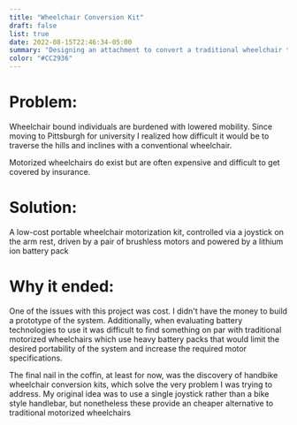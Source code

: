 ```yaml
---
title: "Wheelchair Conversion Kit"
draft: false
list: true
date: 2022-08-15T22:46:34-05:00
summary: "Designing an attachment to convert a traditional wheelchair to a motorized one"
color: "#CC2936"
---
```


# Problem:
Wheelchair bound individuals are burdened with lowered mobility. Since moving to Pittsburgh for university I realized how difficult it would be to traverse the hills and inclines with a conventional wheelchair.

Motorized wheelchairs do exist but are often expensive and difficult to get covered by insurance.

# Solution:
A low-cost portable wheelchair motorization kit, controlled via a joystick on the arm rest, driven by a pair of brushless motors and powered by a lithium ion battery pack

# Why it ended:
One of the issues with this project was cost. I didn't have the money to build a prototype of the system. Additionally, when evaluating battery technologies to use it was difficult to find something on par with traditional motorized wheelchairs which use heavy battery packs that would limit the desired portability of the system and increase the required motor specifications.

The final nail in the coffin, at least for now, was the discovery of handbike wheelchair conversion kits, which solve the very problem I was trying to address. My original idea was to use a single joystick rather than a bike style handlebar, but nonetheless these provide an cheaper alternative to traditional motorized wheelchairs